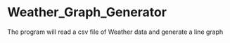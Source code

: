 # Weather_Graph_Generator
The program will read a csv file of Weather data and generate a line graph
